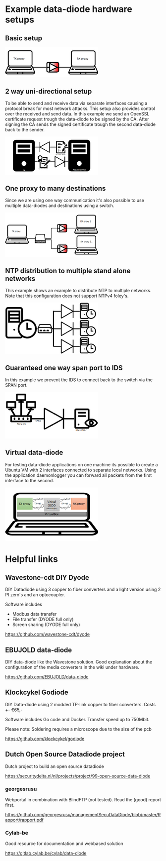 # Example data-diode hardware setups

## Basic setup

<img src="img_simple_datadiode_setup.png" width=300>

## 2 way uni-directional setup

To be able to send and receive data via separate interfaces causing a protocol break for most network attacks. This setup also provides control over the received and send data.
In this example we send an OpenSSL certificate request trough the data-diode to be signed by the CA. After signing the CA sends the signed certificate trough the second data-diode back to the sender.

<img src="img_2_way_datadiode_setup.png" width=300>

## One proxy to many destinations

Since we are using one way communication it's also possible to use multiple data-diodes and destinations using a switch.

<img src="img_one_to_many_datadiode_setup.png" width=300>

## NTP distribution to multiple stand alone networks

This example shows an example to distribute NTP to multiple networks. Note that this configuration does not support NTPv4 foley's.

<img src="img_NTP_timeserver_to_multiple_networks.png" width=300>

## Guaranteed one way span port to IDS

In this example we prevent the IDS to connect back to the switch via the SPAN port.

<img src="img_span_port_with_diode.png" width=300>

## Virtual data-diode

For testing data-diode applications on one machine its possible to create a Ubuntu VM with 2 interfaces connected to separate local networks.
Using the application daemonlogger you can forward all packets from the first interface to the second.

<img src="img_virtual_datadiode_setup.png" width=300>

# Helpful links

## Wavestone-cdt DIY Dyode

DIY Datadiode using 3 copper to fiber converters and a light version using 2 PI zero's and an optocoupler.

Software includes
* Modbus data transfer
* File transfer (DYODE full only)
* Screen sharing (DYODE full only)

https://github.com/wavestone-cdt/dyode 

## EBUJOLD data-diode

DIY data-diode like the Wavestone solution. Good explanation about the configuration of the media converters in the wiki under hardware.

https://github.com/EBUJOLD/data-diode 

## Klockcykel Godiode

DIY Data-diode using 2 modded TP-link copper to fiber converters. Costs +- €65,-

Software includes Go code and Docker. Transfer speed up to 750Mbit.

Please note: Soldering requires a microscope due to the size of the pcb 

https://github.com/klockcykel/godiode 

## Dutch Open Source Datadiode project

Dutch project to build an open source datadiode

https://securitydelta.nl/nl/projects/project/99-open-source-data-diode 

### georgesrusu

Webportal in combination with BlindFTP (not tested). Read the (good) report first.

https://github.com/georgesrusu/managementSecuDataDiode/blob/master/Rapport/rapport.pdf 

### Cylab-be

Good resource for documentation and webbased solution

https://gitlab.cylab.be/cylab/data-diode
